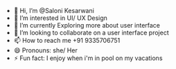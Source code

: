 - 👋 Hi, I’m @Saloni Kesarwani
- 👀 I’m interested in UI/ UX Design
- 🌱 I’m currently Exploring more about user interface
- 💞️ I’m looking to collaborate on a user interface project
- 📫 How to reach me +91 9335706751
- 😄 Pronouns: she/ Her
- ⚡ Fun fact: I enjoy when i'm in pool on my vacations

<!---
salonikes2302/salonikes2302 is a ✨ special ✨ repository because its `README.md` (this file) appears on your GitHub profile.
You can click the Preview link to take a look at your changes.
--->
